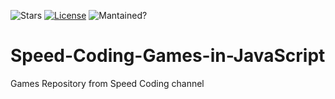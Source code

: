 ![Stars](https://img.shields.io/github/stars/AlexSp3/Speed-Coding-Games-in-JavaScript.svg)
[![License](https://img.shields.io/github/license/AlexSp3/Basenumber.js.svg)](LICENSE)
![Mantained?](https://img.shields.io/badge/Maintained%3F-yes-green.svg)

# Speed-Coding-Games-in-JavaScript
Games Repository from Speed Coding channel
